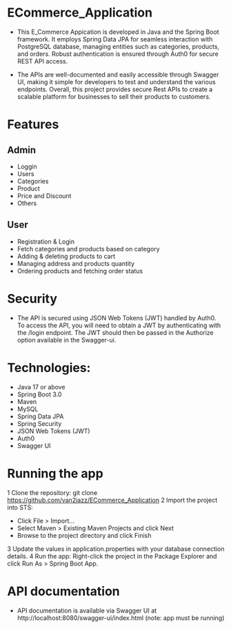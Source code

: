 # ECommerce_Application
+ This E_Commerce Appication is developed in Java and the Spring Boot framework. It employs Spring Data JPA for seamless interaction with PostgreSQL database, managing entities such as categories, products, and orders. Robust authentication is ensured through Auth0 for secure REST API access.

+ The APIs are well-documented and easily accessible through Swagger UI, making it simple for developers to test and understand the various endpoints. Overall, this project provides secure Rest APIs to create a scalable platform for businesses to sell their products to customers.


# Features
## Admin
+ Loggin
+ Users
+ Categories
+ Product
+ Price and Discount
+ Others

## User
+ Registration & Login
+ Fetch categories and products based on category
+ Adding & deleting products to cart
+ Managing address and products quantity
+ Ordering products and fetching order status

# Security
+ The API is secured using JSON Web Tokens (JWT) handled by Auth0. To access the API, you will need to obtain a JWT by authenticating with the /login endpoint. The JWT should then be passed in the Authorize option available in the Swagger-ui.

# Technologies:

+  Java 17 or above
+  Spring Boot 3.0
+  Maven
+  MySQL
+  Spring Data JPA
+  Spring Security
+  JSON Web Tokens (JWT)
+  Auth0
+  Swagger UI

#  Running the app

1 Clone the repository: git clone https://github.com/van2jazz/ECommerce_Application
2 Import the project into STS:

+ Click File > Import...
+ Select Maven > Existing Maven Projects and click Next
+ Browse to the project directory and click Finish

3 Update the values in application.properties with your database connection details.
4 Run the app: Right-click the project in the Package Explorer and click Run As > Spring Boot App.

# API documentation
 + API documentation is available via Swagger UI at http://localhost:8080/swagger-ui/index.html (note: app must be running)


